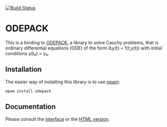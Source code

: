 [![Build Status](https://travis-ci.org/Chris00/ocaml-odepack.svg?branch=master)](https://travis-ci.org/Chris00/ocaml-odepack)

ODEPACK
=======

This is a binding to [ODEPACK](http://computation.llnl.gov/casc/odepack/), 
a library to solve Cauchy problems, that is ordinary differential
equations (ODE) of the form ∂ₜy(t) = f(t,y(t)) with initial conditions
y(t₀) = y₀.

Installation
------------

The easier way of installing this library is to use
[opam](http://opam.ocaml.org/):

    opam install odepack

Documentation
-------------

Please consult the [interface](src/odepack.mli) or the
[HTML version](http://chris00.github.io/ocaml-odepack/doc/odepack/Odepack/).
